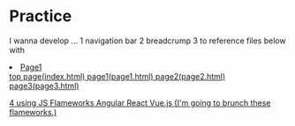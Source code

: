 # Practice

I wanna develop ...
  1 navigation bar
  2 breadcrump
  3 to reference files below with <li><a href="page1.html">Page1</li>
	  top page(index.html)
		page1(page1.html)
		page2(page2.html)
		page3(page3.html)
		
  4 using JS Flameworks Angular React Vue.js
	  (I'm going to brunch these flameworks.)
  
